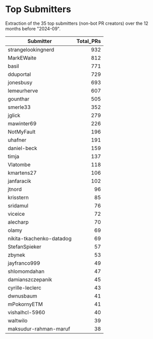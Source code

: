 # Top Submitters

Extraction of the 35 top submitters (non-bot PR creators) 
over the 12 months before "2024-09".


| Submitter                | Total_PRs |
| ------------------------ | --------: |
| strangelookingnerd       |       932 |
| MarkEWaite               |       812 |
| basil                    |       771 |
| dduportal                |       729 |
| jonesbusy                |       693 |
| lemeurherve              |       607 |
| gounthar                 |       505 |
| smerle33                 |       352 |
| jglick                   |       279 |
| mawinter69               |       226 |
| NotMyFault               |       196 |
| uhafner                  |       191 |
| daniel-beck              |       159 |
| timja                    |       137 |
| Vlatombe                 |       118 |
| kmartens27               |       106 |
| janfaracik               |       102 |
| jtnord                   |        96 |
| krisstern                |        85 |
| sridamul                 |        76 |
| viceice                  |        72 |
| alecharp                 |        70 |
| olamy                    |        69 |
| nikita-tkachenko-datadog |        69 |
| StefanSpieker            |        57 |
| zbynek                   |        53 |
| jayfranco999             |        49 |
| shlomomdahan             |        47 |
| damianszczepanik         |        45 |
| cyrille-leclerc          |        43 |
| dwnusbaum                |        41 |
| mPokornyETM              |        41 |
| vishalhcl-5960           |        40 |
| waltwilo                 |        39 |
| maksudur-rahman-maruf    |        38 |
